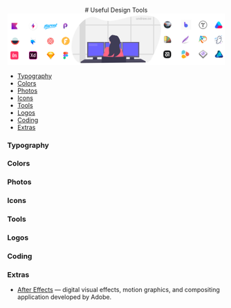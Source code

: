 <p align="center">
# Useful Design Tools
        <img src="https://github.com/LisaDziuba/Awesome-Design-Tools/blob/master/Media/Awesome-design-tools-cover.png" alt="Awesome-Design-Tools"/>
</p>


- [Typography](#Typography)
- [Colors](#Colors)
- [Photos](#Photos)
- [Icons](#Icons)
- [Tools](#UTools)
- [Logos](#Logos)
- [Coding](#Coding)
- [Extras](#Extras)

  
### Typography
### Colors
### Photos
### Icons
### Tools
### Logos
### Coding
### Extras

- [After Effects](https://www.adobe.com/products/aftereffects.html) — digital visual effects, motion graphics, and compositing application developed by Adobe.

